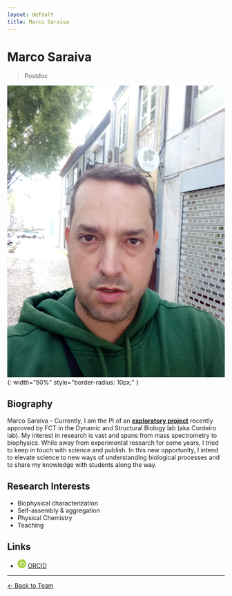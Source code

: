 ```yaml
---
layout: default
title: Marco Saraiva
---
```


# Marco Saraiva

> Postdoc

![Marco Saraiva](/assets/images/team/marco.jpg){: width="50%" style="border-radius: 10px;" }

## Biography
Marco Saraiva - Currently, I am the PI of an **[exploratory project](https://doi.org/10.54499/2023.12910.PEX)** recently approved by FCT in the Dynamic and Structural Biology lab (aka Cordeiro lab). My interest in research is vast and spans from mass spectrometry to biophysics. While away from experimental research for some years, I tried to keep in touch with science and publish. In this new opportunity, I intend to elevate science to new ways of understanding biological processes and to share my knowledge with students along the way. 

## Research Interests

- Biophysical characterization
- Self-assembly & aggregation
- Physical Chemistry
- Teaching

## Links
- <img src="/assets/images/icons/orcid_icon.png" alt="orcid" width="20" height="20"> [ORCID](https://orcid.org/0000-0002-9172-4965)


---

[← Back to Team](/pages/team.html)
